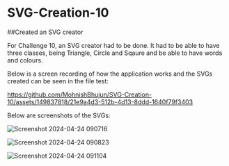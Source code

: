# SVG-Creation-10

##Created an SVG creator

For Challenge 10, an SVG creator had to be done. It had to be able to have three classes, being Triangle, Circle and Sqaure and be able to have words and colours. 

Below is a screen recording of how the application works and the SVGs created can be seen in the file test:

https://github.com/MohnishBhujun/SVG-Creation-10/assets/149837818/21e9a4d3-512b-4d13-8ddd-1640f79f3403

Below are screenshots of the SVGs:

![Screenshot 2024-04-24 090716](https://github.com/MohnishBhujun/SVG-Creation-10/assets/149837818/6f6bb003-8794-415b-854e-2fefa8626830)

![Screenshot 2024-04-24 090823](https://github.com/MohnishBhujun/SVG-Creation-10/assets/149837818/9357da54-b788-41d4-aa8d-69fb07c0c40d)

![Screenshot 2024-04-24 091104](https://github.com/MohnishBhujun/SVG-Creation-10/assets/149837818/915ce15f-ed7c-495c-b50e-17c6e2561172)
